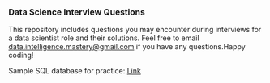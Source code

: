 ### Data Science Interview Questions

This repository includes questions you may encounter during interviews for a data scientist role and their solutions. Feel free to email data.intelligence.mastery@gmail.com if you have any questions.Happy coding!

Sample SQL database for practice: [Link](sqlitetutorial.net/tryit)
